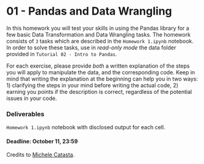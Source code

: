 # 01 - Pandas and Data Wrangling

In this homework you will test your skills in using the Pandas library for a few basic Data Transformation and Data Wrangling tasks.
The homework consists of `3` tasks which are described in the `Homework 1.ipynb` notebook.
In order to solve these tasks, use in *read-only mode* the data folder provided in `Tutorial 02 - Intro to Pandas`.

For each exercise, please provide *both* a written explanation of the steps you will apply to manipulate the data, and the 
corresponding code. Keep in mind that writing the explanation at the beginning can help you in two ways: 1) clarifying the steps in your
mind before writing the actual code, 2) earning you points if the description is correct, regardless of the potential issues in your code.

### Deliverables
`Homework 1.ipynb` notebook with disclosed output for each cell. 

#### Deadline: October 11, 23:59


Credits to [Michele Catasta](https://github.com/pirroh).
